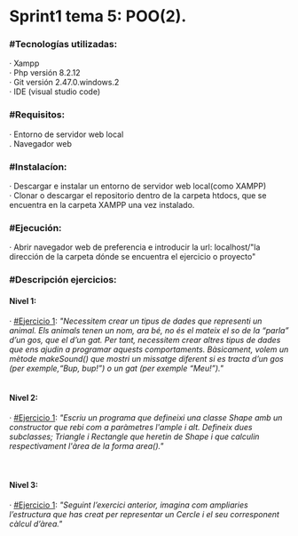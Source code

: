 **<h1>Sprint1 tema 5: POO(2).</h1>**

**<h3>#Tecnologías utilizadas:</h3>**
    · Xampp<br>
    · Php versión 8.2.12<br>
    · Git versión 2.47.0.windows.2<br>
    · IDE (visual studio code)

**<h3>#Requisitos:</h3>**
    · Entorno de servidor web local<br>
    . Navegador web

**<h3>#Instalacíon:</h3>**
    · Descargar e instalar un entorno de servidor web local(como XAMPP)<br>
    · Clonar o descargar el repositorio dentro de la carpeta htdocs, que se encuentra en la carpeta XAMPP una vez instalado.

**<h3>#Ejecución:</h3>**
    · Abrir navegador web de preferencia e introducir la url: localhost/"la dirección de la carpeta dónde se encuentra el ejercicio o proyecto"

**<h3>#Descripción ejercicios:</h3>**
    **<h4>Nivel 1:</h4>**
    · <a href="1.5.1_POO2_nivell1">#Ejercicio 1</a>: *"Necessitem crear un tipus de dades que representi un animal. 
    Els animals tenen un nom, ara bé, no és el mateix el so de la “parla” d’un gos, que el d’un gat. Per tant, necessitem 
    crear altres tipus de dades que ens ajudin a programar aquests comportaments. Bàsicament, volem un mètode makeSound() 
    que mostri un missatge diferent si es tracta d’un gos (per exemple,“Bup, bup!”) o un gat (per exemple “Meu!”)."*<br><br> 
    **<h4>Nivel 2:</h4>**
    · <a href="1.5.1_POO2_nivell2">#Ejercicio 1</a>: *"Escriu un programa que defineixi una classe Shape amb un constructor que 
    rebi com a paràmetres l'ample i alt. Defineix dues subclasses; Triangle i Rectangle que heretin de Shape i que calculin 
    respectivament l'àrea de la forma area()."*<br><br>   
    **<h4>Nivel 3:</h4>**
    · <a href="1.5.1_POO2_nivell3">#Ejercicio 1</a>: *"Seguint l’exercici anterior, imagina com ampliaries l’estructura que has 
    creat per representar un Cercle i el seu corresponent càlcul d’àrea."*<br><br>